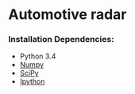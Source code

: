 # Automotive radar


### Installation Dependencies:

* Python 3.4
* [Numpy](http://www.numpy.org/)
* [SciPy](http://www.scipy.org/)
* [Ipython](http://ipython.org/)

